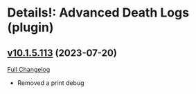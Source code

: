 # Details!: Advanced Death Logs (plugin)

## [v10.1.5.113](https://github.com/Tercioo/AdvancedDeathLogs/tree/v10.1.5.113) (2023-07-20)
[Full Changelog](https://github.com/Tercioo/AdvancedDeathLogs/compare/v10.1.0.112...v10.1.5.113) 

- Removed a print debug  
